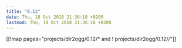 ```yaml
---
title: "0.12"
date: Thu, 18 Oct 2018 21:36:18 +0200
lastmod: Thu, 18 Oct 2018 21:36:18 +0200
---
```


[[!map pages="projects/dir2ogg/0.12/* and ! projects/dir2ogg/0.12/*/*"]]

